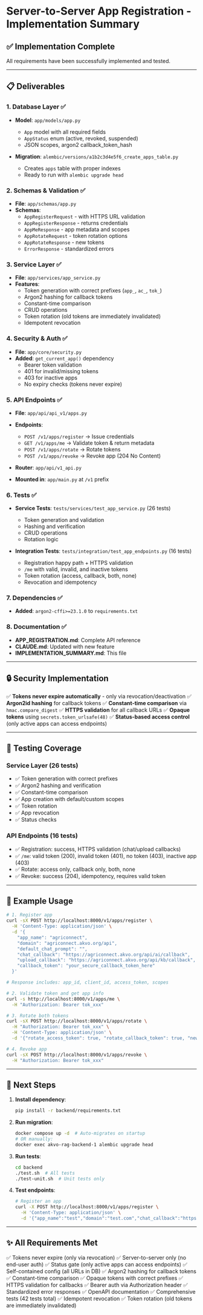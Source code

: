 # Server-to-Server App Registration - Implementation Summary

## ✅ Implementation Complete

All requirements have been successfully implemented and tested.

---

## 📋 Deliverables

### 1. Database Layer ✅
- **Model**: `app/models/app.py`
  - `App` model with all required fields
  - `AppStatus` enum (active, revoked, suspended)
  - JSON scopes, argon2 callback_token_hash

- **Migration**: `alembic/versions/a1b2c3d4e5f6_create_apps_table.py`
  - Creates `apps` table with proper indexes
  - Ready to run with `alembic upgrade head`

### 2. Schemas & Validation ✅
- **File**: `app/schemas/app.py`
- **Schemas**:
  - `AppRegisterRequest` - with HTTPS URL validation
  - `AppRegisterResponse` - returns credentials
  - `AppMeResponse` - app metadata and scopes
  - `AppRotateRequest` - token rotation options
  - `AppRotateResponse` - new tokens
  - `ErrorResponse` - standardized errors

### 3. Service Layer ✅
- **File**: `app/services/app_service.py`
- **Features**:
  - Token generation with correct prefixes (`app_`, `ac_`, `tok_`)
  - Argon2 hashing for callback tokens
  - Constant-time comparison
  - CRUD operations
  - Token rotation (old tokens are immediately invalidated)
  - Idempotent revocation

### 4. Security & Auth ✅
- **File**: `app/core/security.py`
- **Added**: `get_current_app()` dependency
  - Bearer token validation
  - 401 for invalid/missing tokens
  - 403 for inactive apps
  - No expiry checks (tokens never expire)

### 5. API Endpoints ✅
- **File**: `app/api/api_v1/apps.py`
- **Endpoints**:
  - `POST /v1/apps/register` → Issue credentials
  - `GET /v1/apps/me` → Validate token & return metadata
  - `POST /v1/apps/rotate` → Rotate tokens
  - `POST /v1/apps/revoke` → Revoke app (204 No Content)

- **Router**: `app/api/v1_api.py`
- **Mounted in**: `app/main.py` at `/v1` prefix

### 6. Tests ✅
- **Service Tests**: `tests/services/test_app_service.py` (26 tests)
  - Token generation and validation
  - Hashing and verification
  - CRUD operations
  - Rotation logic

- **Integration Tests**: `tests/integration/test_app_endpoints.py` (16 tests)
  - Registration happy path + HTTPS validation
  - `/me` with valid, invalid, and inactive tokens
  - Token rotation (access, callback, both, none)
  - Revocation and idempotency

### 7. Dependencies ✅
- **Added**: `argon2-cffi>=23.1.0` to `requirements.txt`

### 8. Documentation ✅
- **APP_REGISTRATION.md**: Complete API reference
- **CLAUDE.md**: Updated with new feature
- **IMPLEMENTATION_SUMMARY.md**: This file

---

## 🔒 Security Implementation

✅ **Tokens never expire automatically** - only via revocation/deactivation
✅ **Argon2id hashing** for callback tokens
✅ **Constant-time comparison** via `hmac.compare_digest`
✅ **HTTPS validation** for all callback URLs
✅ **Opaque tokens** using `secrets.token_urlsafe(48)`
✅ **Status-based access control** (only active apps can access endpoints)

---

## 🧪 Testing Coverage

### Service Layer (26 tests)
- ✅ Token generation with correct prefixes
- ✅ Argon2 hashing and verification
- ✅ Constant-time comparison
- ✅ App creation with default/custom scopes
- ✅ Token rotation
- ✅ App revocation
- ✅ Status checks

### API Endpoints (16 tests)
- ✅ Registration: success, HTTPS validation (chat/upload callbacks)
- ✅ `/me`: valid token (200), invalid token (401), no token (403), inactive app (403)
- ✅ Rotate: access only, callback only, both, none
- ✅ Revoke: success (204), idempotency, requires valid token

---

## 📝 Example Usage

```bash
# 1. Register app
curl -sX POST http://localhost:8000/v1/apps/register \
  -H 'Content-Type: application/json' \
  -d '{
    "app_name": "agriconnect",
    "domain": "agriconnect.akvo.org/api",
    "default_chat_prompt": "",
    "chat_callback": "https://agriconnect.akvo.org/api/ai/callback",
    "upload_callback": "https://agriconnect.akvo.org/api/kb/callback",
    "callback_token": "your_secure_callback_token_here"
  }'

# Response includes: app_id, client_id, access_token, scopes

# 2. Validate token and get app info
curl -s http://localhost:8000/v1/apps/me \
  -H "Authorization: Bearer tok_xxx"

# 3. Rotate both tokens
curl -sX POST http://localhost:8000/v1/apps/rotate \
  -H "Authorization: Bearer tok_xxx" \
  -H 'Content-Type: application/json' \
  -d '{"rotate_access_token": true, "rotate_callback_token": true, "new_callback_token": "your_new_secure_callback_token"}'

# 4. Revoke app
curl -sX POST http://localhost:8000/v1/apps/revoke \
  -H "Authorization: Bearer tok_xxx"
```

---

## 🚀 Next Steps

1. **Install dependency**:
   ```bash
   pip install -r backend/requirements.txt
   ```

2. **Run migration**:
   ```bash
   docker compose up -d  # Auto-migrates on startup
   # OR manually:
   docker exec akvo-rag-backend-1 alembic upgrade head
   ```

3. **Run tests**:
   ```bash
   cd backend
   ./test.sh  # All tests
   ./test-unit.sh  # Unit tests only
   ```

4. **Test endpoints**:
   ```bash
   # Register an app
   curl -X POST http://localhost:8000/v1/apps/register \
     -H 'Content-Type: application/json' \
     -d '{"app_name":"test","domain":"test.com","chat_callback":"https://test.com/chat","upload_callback":"https://test.com/upload","callback_token":"your_callback_token"}'
   ```

---

## ✨ All Requirements Met

✅ Tokens never expire (only via revocation)
✅ Server-to-server only (no end-user auth)
✅ Status gate (only active apps can access endpoints)
✅ Self-contained config (all URLs in DB)
✅ Argon2 hashing for callback tokens
✅ Constant-time comparison
✅ Opaque tokens with correct prefixes
✅ HTTPS validation for callbacks
✅ Bearer auth via Authorization header
✅ Standardized error responses
✅ OpenAPI documentation
✅ Comprehensive tests (42 tests total)
✅ Idempotent revocation
✅ Token rotation (old tokens are immediately invalidated)
